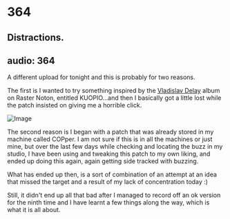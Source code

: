 # 364
## Distractions.
audio: 364
---
A different upload for tonight and this is probably for two reasons.

The first is I wanted to try something inspired by the <a href="http://www.vladislavdelay.com/site/?page_id=5156" title="Vladislav Delay">Vladislav Delay</a> album on Raster Noton, entitled KUOPIO…and then I basically got a little lost while the patch insisted on giving me a horrible click.

![Image](/assets/img/Snd-364.png)


The second reason is I began with a patch that was already stored in my machine called COPper. I am not sure if this is in all the machines or just mine, but over the last few days while checking and locating the buzz in my studio, I have been using and tweaking this patch to my own liking, and ended up doing this again, again getting side tracked with buzzing.

What has ended up then, is a sort of combination of an attempt at an idea that missed the target and a result of my lack of concentration today :)

Still, it didn't end up all that bad after I managed to record off an ok version for the ninth time and I have learnt a few things along the way, which is what it is all about.